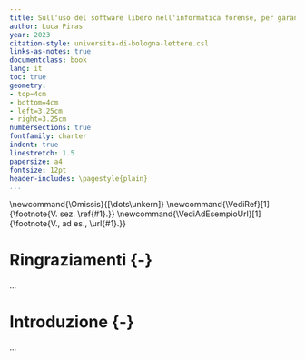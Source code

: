 ```yaml
---
title: Sull'uso del software libero nell'informatica forense, per garantire un approccio scientifico ai dati digitali
author: Luca Piras
year: 2023
citation-style: universita-di-bologna-lettere.csl
links-as-notes: true
documentclass: book
lang: it
toc: true
geometry:
- top=4cm
- bottom=4cm
- left=3.25cm
- right=3.25cm
numbersections: true
fontfamily: charter
indent: true
linestretch: 1.5
papersize: a4
fontsize: 12pt
header-includes: \pagestyle{plain}
...
```


\newcommand{\Omissis}{[\dots\unkern]}
\newcommand{\VediRef}[1]{\footnote{V. sez. \ref{#1}.}}
\newcommand{\VediAdEsempioUrl}[1]{\footnote{V., ad es., \url{#1}.}}

# Ringraziamenti {-}

...

# Introduzione {-}

...
